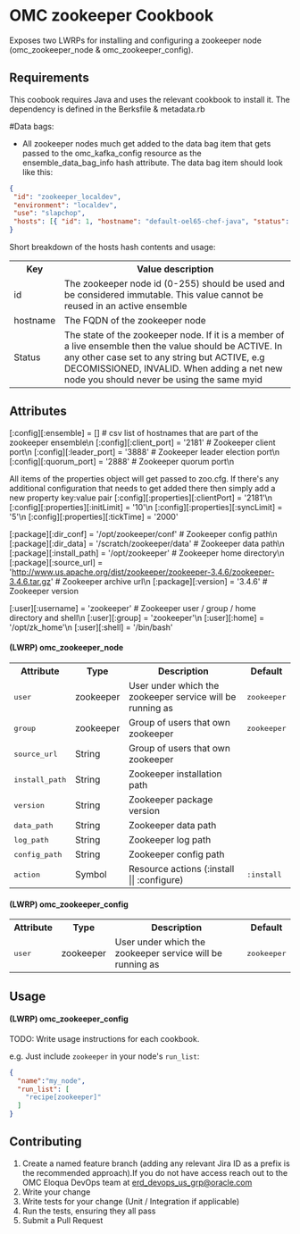 # OMC zookeeper Cookbook

Exposes two LWRPs for installing and configuring a zookeeper node (omc_zookeeper_node & omc_zookeeper_config).

## Requirements

This coobook requires Java and uses the relevant cookbook to install it. The dependency is defined in the Berksfile & metadata.rb

#Data bags:
* All zookeeper nodes much get added to the data bag item that gets passed to the omc_kafka_config resource as the ensemble_data_bag_info hash attribute. The data bag item should look like this:
```json
{
 "id": "zookeeper_localdev",
 "environment": "localdev",
 "use": "slapchop",
 "hosts": [{ "id": 1, "hostname": "default-oel65-chef-java", "status": "ACTIVE" },{ "id":2, "hostname": "test02" , "status": "DECOMISSIONED" },{ "id":3, "hostname": "test03" , "status": "DECOMISSIONED" }]
}
```
Short breakdown of the hosts hash contents and usage:
<table>
  <tr>
    <th>Key</th>
    <th>Value description</th>
  </tr>
  <tr>
    <td>id</td>
    <td>The zookeeper node id (0-255) should be used and be considered immutable. This value cannot be reused in an active ensemble</td>
  </tr>
  <tr>
    <td>hostname</td>
    <td>The FQDN of the zookeeper node</td>
  </tr>  
  <tr>
    <td>Status</td>
    <td>The state of the zookeeper node. If it is a member of a live ensemble then the value should be ACTIVE. In any other case set to any string but ACTIVE, e.g DECOMISSIONED, INVALID. When adding a net new node you should never be using the same myid</td>
  </tr>  
</table>

## Attributes

[:config][:ensemble] = [] # csv list of hostnames that are part of the zookeeper ensemble\n
[:config][:client_port] = '2181' # Zookeeper client port\n
[:config][:leader_port] = '3888' # Zookeeper leader election port\n
[:config][:quorum_port] = '2888' # Zookeeper quorum port\n

All items of the properties object will get passed to zoo.cfg. If there's any additional configuration that needs to get added there then simply add a new property key:value pair
[:config][:properties][:clientPort] = '2181'\n
[:config][:properties][:initLimit] = '10'\n
[:config][:properties][:syncLimit] = '5'\n
[:config][:properties][:tickTime] = '2000'

[:package][:dir_conf] = '/opt/zookeeper/conf' # Zookeeper config path\n
[:package][:dir_data] = '/scratch/zookeeper/data' # Zookeeper data path\n
[:package][:install_path] = '/opt/zookeeper' # Zookeeper home directory\n
[:package][:source_url] = 'http://www.us.apache.org/dist/zookeeper/zookeeper-3.4.6/zookeeper-3.4.6.tar.gz' # Zookeeper archive url\n
[:package][:version] = '3.4.6' # Zookeeper version

[:user][:username] = 'zookeeper' # Zookeeper user / group / home directory and shell\n
[:user][:group] = 'zookeeper'\n
[:user][:home] = '/opt/zk_home'\n
[:user][:shell] = '/bin/bash'


#### (LWRP) omc_zookeeper_node
<table>
  <tr>
    <th>Attribute</th>
    <th>Type</th>
    <th>Description</th>
    <th>Default</th>
  </tr>
  <tr>
    <td><tt>user</tt></td>
    <td>zookeeper</td>
    <td>User under which the zookeeper service will be running as</td>
    <td><tt>zookeeper</tt></td>
  </tr>
  <tr>
    <td><tt>group</tt></td>
    <td>zookeeper</td>
    <td>Group of users that own zookeeper</td>
    <td><tt>zookeeper</tt></td>
  </tr>
  <tr>
    <td><tt>source_url</tt></td>
    <td>String</td>
    <td>Group of users that own zookeeper</td>
    <td><tt></tt></td>
  </tr>
  <tr>
    <td><tt>install_path</tt></td>
    <td>String</td>
    <td>Zookeeper installation path</td>
    <td><tt></tt></td>
  </tr>
  <tr>
    <td><tt>version</tt></td>
    <td>String</td>
    <td>Zookeeper package version</td>
    <td><tt></tt></td>
  </tr>
  <tr>
    <td><tt>data_path</tt></td>
    <td>String</td>
    <td>Zookeeper data path</td>
    <td><tt></tt></td>
  </tr>
  <tr>
    <td><tt>log_path</tt></td>
    <td>String</td>
    <td>Zookeeper log path</td>
    <td><tt></tt></td>
  </tr>
  <tr>
    <td><tt>config_path</tt></td>
    <td>String</td>
    <td>Zookeeper config path</td>
    <td><tt></tt></td>
  </tr>
  <tr>
    <td><tt>action</tt></td>
    <td>Symbol</td>
    <td>Resource actions (:install || :configure)</td>
    <td><tt>:install</tt></td>
  </tr>
</table>

#### (LWRP) omc_zookeeper_config
<table>
  <tr>
    <th>Attribute</th>
    <th>Type</th>
    <th>Description</th>
    <th>Default</th>
  </tr>
  <tr>
    <td><tt>user</tt></td>
    <td>zookeeper</td>
    <td>User under which the zookeeper service will be running as</td>
    <td><tt>zookeeper</tt></td>
  </tr>
</table>

## Usage

#### (LWRP) omc_zookeeper_config
TODO: Write usage instructions for each cookbook.

e.g.
Just include `zookeeper` in your node's `run_list`:

```json
{
  "name":"my_node",
  "run_list": [
    "recipe[zookeeper]"
  ]
}
```

## Contributing

1. Create a named feature branch (adding any relevant Jira ID as a prefix is the recommended approach).If you do not have access reach out to the OMC Eloqua DevOps team at erd_devops_us_grp@oracle.com
2. Write your change
3. Write tests for your change (Unit / Integration if applicable)
4. Run the tests, ensuring they all pass
5. Submit a Pull Request
